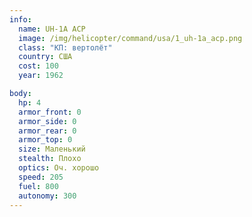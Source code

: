 ```yaml
---
info:
  name: UH-1A ACP
  image: /img/helicopter/command/usa/1_uh-1a_acp.png
  class: "КП: вертолёт"
  country: США
  cost: 100
  year: 1962

body:
  hp: 4
  armor_front: 0
  armor_side: 0
  armor_rear: 0
  armor_top: 0
  size: Маленький
  stealth: Плохо
  optics: Оч. хорошо
  speed: 205
  fuel: 800
  autonomy: 300
---
```

